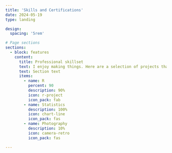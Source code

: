```yaml
---
title: 'Skills and Certifications'
date: 2024-05-19
type: landing

design:
  spacing: '5rem'

# Page sections
sections:
  - block: features
    content:
      title: Professional skillset
      text: I enjoy making things. Here are a selection of projects that I have worked on over the years.
      text: Section text
      items:
        - name: R
          percent: 90
          description: 90%
          icon: r-project
          icon_pack: fab
        - name: Statistics
          description: 100%
          icon: chart-line
          icon_pack: fas
        - name: Photography
          description: 10%
          icon: camera-retro
          icon_pack: fas

---
```

